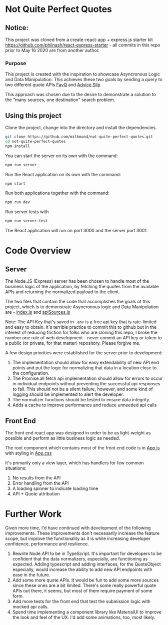 # Not Quite Perfect Quotes

## Notice:

This project was cloned from a create-react-app + express.js starter kit https://github.com/philnash/react-express-starter - all commits in this repo prior to May 16 2020 are from another author.

### Purpose

This project is created with the inspiration to showcase Asyncronous Logic and Data Manipulation. This achieves these two goals by sending a query to two different quote APIs [FavQ](https://favqs.com/) and [Advice Slip](https://api.adviceslip.com/)

This approach was chosen due to the desire to demonstrate a solution to the "many sources, one destination" search problem. 

## Using this project

Clone the project, change into the directory and install the dependencies.

```bash
git clone https://github.com/milkman4/not-quite-perfect-quotes.git
cd not-quite-perfect-quotes
npm install
```

You can start the server on its own with the command:

```bash
npm run server
```

Run the React application on its own with the command:

```bash
npm start
```

Run both applications together with the command:

```bash
npm run dev
```

Run server tests with

```bash
npm run server-test
```

The React application will run on port 3000 and the server port 3001.

# Code Overview

## Server

The Node.JS (Express) server has been chosen to handle most of the business logic of the application, by fetching the quotes from the available APIs and returning the normalized payload to the client.

The two files that contain the code that accomplishes the goals of this project, which is to demonstrate Asyncronous logic and Data Manipulation are - [index.js](https://github.com/milkman4/not-quite-perfect-quotes/blob/master/server/index.js) and [apiSources.js](https://github.com/milkman4/not-quite-perfect-quotes/blob/master/server/apiSources.js)

Note: The API Key that's saved in `.env` is a free api key that is rate-limited and easy to obtain. It's terrible practice to commit this to github but in the interest of reducing friction for folks who are cloning this repo, I broke the number one rule of web development - never commit an API key or token to a public (or private, for that matter) repository. Please forgive me.

A few design priorities were established for the server prior to development:

1. The implementation should allow for easy extendability of new API end points and put the logic for normalizing that data in a location close to the configuration.
2. The Promise.all fetch api implementation should allow for errors to occur in individual endpoints without preventing the successful api responses to fail. This should not be a silent failure, however, and some kind of logging should be implemented to alert the developer.
3. The normalizer functions should be tested to ensure data integrity.
4. Adds a cache to improve performance and reduce unneeded api calls

## Front End

The front end react app was designed in order to be as light-weight as possible and perform as little business logic as needed. 

The root component which contains most of the front end code is in [App.js](https://github.com/milkman4/not-quite-perfect-quotes/blob/master/src/App.js) with styling in [App.css](https://github.com/milkman4/not-quite-perfect-quotes/blob/master/src/App.css)

It's primarily only a view layer, which has handlers for few common situations:

1. No results from the API
2. Error handling from the API
3. A loading spinner to indicate loading time
4. API + Quote attribution

# Further Work

Given more time, I'd have continued with development of the following improvements. These improvements don't necessarily increase the feature scope, but improve the functionality as it is while increasing developer confidence, performance and resilience.

1. Rewrite Node API to be in TypeScript. It's important for developers to be confident that the data normalizers, especially, are functioning as expected. Adding typescript and adding interfaces, for the QuoteObject especially, would increase the ability to add new API endpoints with ease in the future.
2. Add some more quote APIs. It would be fun to add some more sources since these ones are a bit limited. There's some really powerful quote APIs out there, it seems, but most of them require payment of some form.
3. Add more tests for the front end that test the submission logic with mocked api calls. 
4. Spend time implementing a component library like MaterialUI to improve the look and feel of the UX. I'd add some animations, too, most likely.


